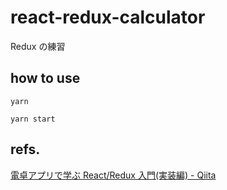 # react-redux-calculator

Redux の練習

## how to use

```
yarn

yarn start
```

## refs.

[電卓アプリで学ぶ React/Redux 入門\(実装編\) \- Qiita](https://qiita.com/nishina555/items/9ff744a897af8ed1679b)

